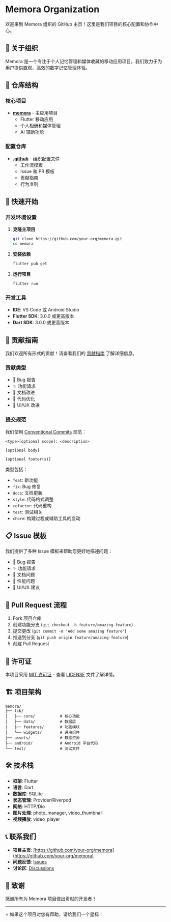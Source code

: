 # Memora Organization

欢迎来到 Memora 组织的 GitHub 主页！这里是我们项目的核心配置和协作中心。

## 🏢 关于组织

Memora 是一个专注于个人记忆管理和媒体收藏的移动应用项目。我们致力于为用户提供直观、高效的数字记忆管理体验。

## 📁 仓库结构

### 核心项目
- **[memora](https://github.com/your-org/memora)** - 主应用项目
  - Flutter 移动应用
  - 个人相册和媒体管理
  - AI 辅助功能

### 配置仓库
- **[.github](https://github.com/your-org/.github)** - 组织配置文件
  - 工作流模板
  - Issue 和 PR 模板
  - 贡献指南
  - 行为准则

## 🚀 快速开始

### 开发环境设置

1. **克隆主项目**
   ```bash
   git clone https://github.com/your-org/memora.git
   cd memora
   ```

2. **安装依赖**
   ```bash
   flutter pub get
   ```

3. **运行项目**
   ```bash
   flutter run
   ```

### 开发工具

- **IDE**: VS Code 或 Android Studio
- **Flutter SDK**: 3.0.0 或更高版本
- **Dart SDK**: 3.0.0 或更高版本

## 🤝 贡献指南

我们欢迎所有形式的贡献！请查看我们的 [贡献指南](CONTRIBUTING.md) 了解详细信息。

### 贡献类型

- 🐛 Bug 报告
- ✨ 功能请求
- 📝 文档改进
- 🔧 代码优化
- 🎨 UI/UX 改进

### 提交规范

我们使用 [Conventional Commits](https://www.conventionalcommits.org/) 规范：

```
<type>[optional scope]: <description>

[optional body]

[optional footer(s)]
```

类型包括：
- `feat`: 新功能
- `fix`: Bug 修复
- `docs`: 文档更新
- `style`: 代码格式调整
- `refactor`: 代码重构
- `test`: 测试相关
- `chore`: 构建过程或辅助工具的变动

## 📋 Issue 模板

我们提供了多种 Issue 模板来帮助您更好地描述问题：

- 🐛 Bug 报告
- ✨ 功能请求
- 📝 文档问题
- 🔧 性能问题
- 🎨 UI/UX 建议

## 🔄 Pull Request 流程

1. Fork 项目仓库
2. 创建功能分支 (`git checkout -b feature/amazing-feature`)
3. 提交更改 (`git commit -m 'Add some amazing feature'`)
4. 推送到分支 (`git push origin feature/amazing-feature`)
5. 创建 Pull Request

## 📄 许可证

本项目采用 [MIT 许可证](LICENSE) - 查看 [LICENSE](LICENSE) 文件了解详情。

## 🏗️ 项目架构

```
memora/
├── lib/
│   ├── core/           # 核心功能
│   ├── data/           # 数据层
│   ├── features/       # 功能模块
│   └── widgets/        # 通用组件
├── assets/             # 静态资源
├── android/            # Android 平台代码
└── test/               # 测试文件
```

## 🛠️ 技术栈

- **框架**: Flutter
- **语言**: Dart
- **数据库**: SQLite
- **状态管理**: Provider/Riverpod
- **网络**: HTTP/Dio
- **图片处理**: photo_manager, video_thumbnail
- **视频播放**: video_player

## 📞 联系我们

- **项目主页**: [https://github.com/your-org/memora](https://github.com/your-org/memora)
- **问题反馈**: [Issues](https://github.com/your-org/memora/issues)
- **讨论区**: [Discussions](https://github.com/your-org/memora/discussions)

## 🙏 致谢

感谢所有为 Memora 项目做出贡献的开发者！

---

⭐ 如果这个项目对您有帮助，请给我们一个星标！ 
